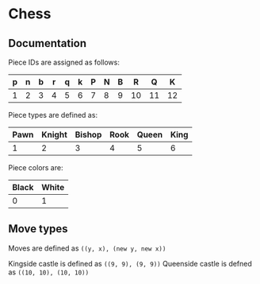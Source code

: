 # Chess
## Documentation

Piece IDs are assigned as follows:

|p|n|b|r|q|k|P|N|B|R|Q|K|
|-|-|-|-|-|-|-|-|-|-|-|-|
|1|2|3|4|5|6|7|8|9|10|11|12|

Piece types are defined as:

|Pawn|Knight|Bishop|Rook|Queen|King|
|----|------|------|----|-----|----|
|1|2|3|4|5|6|

Piece colors are:

|Black|White|
|-----|-----|
|0|1|

## Move types

Moves are defined as `((y, x), (new y, new x))`

Kingside castle is defined as `((9, 9), (9, 9))`
Queenside castle is defned as `((10, 10), (10, 10))`